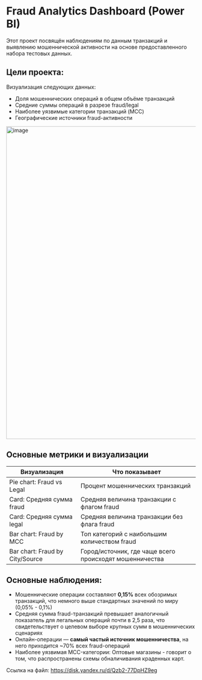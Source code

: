 # Fraud Analytics Dashboard (Power BI)

Этот проект посвящён наблюдениям по данным транзакций и выявлению мошеннической активности на основе предоставленного набора тестовых данных.  

## Цели проекта:
Визуализация следующих данных: 
- Доля мошеннических операций в общем объёме транзакций
- Средние суммы операций в разрезе fraud/legal
- Наиболее уязвимые категории транзакций (MCC)
- Географические источники fraud-активности

<img width="1519" height="830" alt="image" src="https://github.com/user-attachments/assets/2e0842b2-ac7e-40d1-bdb9-0fed55ae1a66" />


## Основные метрики и визуализации

| Визуализация | Что показывает |
|-------------|----------------|
| Pie chart: Fraud vs Legal | Процент мошеннических транзакций |
| Card: Средняя сумма fraud | Средняя величина транзакции с флагом fraud |
| Card: Средняя сумма legal | Средняя величина транзакции без флага fraud |
| Bar chart: Fraud by MCC | Топ категорий с наибольшим количеством fraud |
| Bar chart: Fraud by City/Source | Город/источник, где чаще всего происходят мошенничества |


## Основные наблюдения:

- Мошеннические операции составляют **0,15%** всех обозримых транзакций, что немного выше стандартных значений по миру (0,05% - 0,1%)
- Средняя сумма fraud-транзакций превышает аналогичный показатель для легальных операций почти в 2,5 раза, что свидетельствует о целевом выборе крупных сумм в мошеннических сценариях
- Онлайн-операции — **самый частый источник мошенничества**, на него приходится ~70% всех fraud-операций
- Наиболее уязвимая MCC-категории:  Оптовые магазины - говорит о том, что распространены схемы обналичивания краденных карт. 

  
Ссылка на файл: https://disk.yandex.ru/d/Qzb2-77DpHZ9eg

